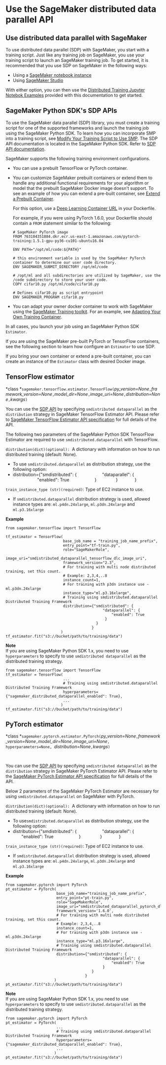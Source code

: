 # Use the SageMaker distributed data parallel API<a name="data-parallel-use-api"></a>

## Use distributed data parallel with SageMaker<a name="data-parallel-use-api-overview"></a>

 To use distributed data parallel \(SDP\) with SageMaker, you start with a training script\. Just like any training job on SageMaker, you use your training script to launch an SageMaker training job\. To get started, it is recommended that you use SDP on SageMaker in the following ways: 
+  Using a [SageMaker notebook instance](https://docs.aws.amazon.com/sagemaker/latest/dg/nbi.html) 
+  Using [SageMaker Studio](https://docs.aws.amazon.com/sagemaker/latest/dg/studio.html) 

 With either option, you can then use the [Distributed Training Jupyter Notebok Examples](distributed-training-notebook-examples.md) provided with this documentation to get started\.  

## SageMaker Python SDK's SDP APIs<a name="data-parallel-use-python-skd-api"></a>

To use the SageMaker data parallel \(SDP\) library, you must create a training script for one of the supported frameworks and launch the training job using the SageMaker Python SDK\. To learn how you can incorporate SMP into a training script, see [Modify Your Training Script to Use SMP](model-parallel-customize-training-script.md)\. The SDP API documentation is located in the SageMaker Python SDK\. Refer to [SDP API documentation](https://sagemaker.readthedocs.io/en/stable/api/training/smd_data_parallel.html)\. 

SageMaker supports the following training environment configurations\.
+ You can use a prebuilt TensorFlow or PyTorch container\.
+ You can customize SageMaker prebuilt containers or extend them to handle any additional functional requirements for your algorithm or model that the prebuilt SageMaker Docker image doesn't support\. To see an example of how you can extend a pre\-built container, see [Extend a Prebuilt Container](https://docs.aws.amazon.com/sagemaker/latest/dg/prebuilt-containers-extend.html)\.

  For this option, use a [Deep Learning Container URL](https://github.com/aws/deep-learning-containers/blob/master/available_images.md) in your Dockerfile\. 

  For example, if you were using PyTorch 1\.6\.0, your Dockerfile should contain a `FROM` statement similar to the following:

  ```
  # SageMaker PyTorch image
  FROM 763104351884.dkr.ecr.us-east-1.amazonaws.com/pytorch-training:1.5.1-gpu-py36-cu101-ubuntu16.04
  
  ENV PATH="/opt/ml/code:${PATH}"
  
  # this environment variable is used by the SageMaker PyTorch container to determine our user code directory.
  ENV SAGEMAKER_SUBMIT_DIRECTORY /opt/ml/code
  
  # /opt/ml and all subdirectories are utilized by SageMaker, use the /code subdirectory to store your user code.
  COPY cifar10.py /opt/ml/code/cifar10.py
  
  # Defines cifar10.py as script entrypoint
  ENV SAGEMAKER_PROGRAM cifar10.py
  ```
+ You can adapt your owner docker container to work with SageMaker using the [SageMaker Training toolkit](https://github.com/aws/sagemaker-training-toolkit)\. For an example, see [Adapting Your Own Training Container](https://docs.aws.amazon.com/sagemaker/latest/dg/adapt-training-container.html)\.

In all cases, you launch your job using an SageMaker Python SDK `Estimator`\. 

If you are using the SageMaker pre\-built PyTorch or TensorFlow containers, see the following section to learn how configure an `Estimator` to use SDP\. 

If you bring your own container or extend a pre\-built container, you can create an instance of the `Estimator` class with desired Docker image\.

## TensorFlow estimator<a name="data-parallel-tensorflow-api"></a>

 *class *`sagemaker.tensorflow.estimator.TensorFlow(`*py\_version=None*`,`*framework\_version=None*`,`*model\_dir=None*`,`*image\_uri=None*`,`*distribution=None*`,`*kwargs*`)` 

 You can use the [SDP API](https://sagemaker.readthedocs.io/en/stable/api/training/smd_data_parallel.html) by specifying `smdistributed dataparallel` as the `distribution` strategy in SageMaker TensorFlow Estimator API\. Please refer to [SageMaker TensorFlow Estimator API specification](https://sagemaker.readthedocs.io/en/stable/frameworks/tensorflow/sagemaker.tensorflow.html#tensorflow-estimator) for full details of the API\. 

 The following two parameters of the SageMaker Python SDK TensorFlow Estimator are required to use `smdistributed.dataparallel` with TensorFlow\. 

 `distribution(dict)(optional):`  A dictionary with information on how to run distributed training \(default: None\)\.  
+  To use `smdistributed.dataparallel` as distribution strategy, use the following option: 
+  distribution=\{"smdistributed": \{                     "dataparallel": \{                             "enabled": True                     \}                \}              \} 

 `train_instance_type (str)(required)`: Type of EC2 instance to use\. 
+  If `smdistributed.dataparallel` distribution strategy is used, allowed instance types are: `ml.p4dn.24xlarge`, `ml.p3dn.24xlarge` and `ml.p3.16xlarge`  

 **Example** 

```
from sagemaker.tensorflow import TensorFlow

tf_estimator = TensorFlow(
                          base_job_name = "training_job_name_prefix",
                          entry_point="tf-train.py",
                          role="SageMakerRole",
                          image_uri="smdistributed_dataparallel_tensorflow_dlc_image_uri",
                          framework_version="2.3",
                          # For training with multi node distributed training, set this count.
                          # Example: 2,3,4,..8
                          instance_count=1,
                          # For training with p3dn instance use - ml.p3dn.24xlarge
                          instance_type="ml.p3.16xlarge",
                          # Training using smdistributed.dataparallel Distributed Training Framework
                          distribution={"smdistributed": {
                                            "dataparallel": {
                                                "enabled": True
                                             }
                                         }
                                       }
                         )
tf_estimator.fit("s3://bucket/path/to/training/data")
```

**Note**  
 If you are using SageMaker Python SDK 1\.x, you need to use `hyperparameters` to specify to use `smdistributed dataparallel` as the distributed training strategy\. 

```
from sagemaker.tensorflow import TensorFlow
tf_estimator = TensorFlow(
                          ...
                          # Training using smdistributed.dataparallel Distributed Training Framework
                          hyperparameters={"sagemaker_distributed_dataparallel_enabled": True},
                          ...
                         )
tf_estimator.fit("s3://bucket/path/to/training/data")
```

## PyTorch estimator<a name="data-parallel-pytorch-api"></a>

 *class *`sagemaker.pytorch.estimator.PyTorch(`*py\_version=None*`,`*framework\_version=None*`,`*model\_dir=None*`,`*image\_uri=None*`, hyperparameters=None, `*distribution=None*`,`*kwargs*`)` 

 ​ 

 You can use the [SDP API](https://sagemaker.readthedocs.io/en/stable/api/training/smd_data_parallel.html) by specifying `smdistributed dataparallel` as the `distribution` strategy in SageMaker PyTorch Estimator API\. Please refer to the [SageMaker PyTorch Estimator API specification](https://sagemaker.readthedocs.io/en/stable/frameworks/pytorch/sagemaker.pytorch.html#pytorch-estimator) for full details of the API\. 

 Below 2 parameters of the SageMaker PyTorch Estimator are necessary for using `smdistributed.dataparallel` on SageMaker with PyTorch\. 

 `distribution(dict)(optional):`  A dictionary with information on how to run distributed training \(default: None\)\.  
+  To use`smdistributed.dataparallel` as distribution strategy, use the following option: 
+  distribution=\{"smdistributed": \{                     "dataparallel": \{                             "enabled": True                     \}                \}              \} 

 `train_instance_type (str)(required)`: Type of EC2 instance to use\. 
+  If `smdistributed.dataparallel` distribution strategy is used, allowed instance types are: `ml.p4dn.24xlarge`, `ml.p3dn.24xlarge` and `ml.p3.16xlarge`  

 **Example** 

```
from sagemaker.pytorch import PyTorch
pt_estimator = PyTorch(
                       base_job_name="training_job_name_prefix",
                       entry_point="pt-train.py",
                       role="SageMakerRole",
                       image_uri="smdistributed_dataparallel_pytorch_dlc_image_uri",
                       framework_version='1.6.0',
                       # For training with multi node distributed training, set this count.
                       # Example: 2,3,4,..8
                       instance_count=1,
                       # For training with p3dn instance use - ml.p3dn.24xlarge
                       instance_type="ml.p3.16xlarge",
                       # Training using smdistributed.dataparallel Distributed Training Framework
                       distribution={"smdistributed": {
                                            "dataparallel": {
                                                "enabled": True
                                            }
                                       }
                                    }
                      )
pt_estimator.fit("s3://bucket/path/to/training/data")                       
```

**Note**  
 If you are using SageMaker Python SDK 1\.x, you need to use `hyperparameters` to specify to use `smdistributed.dataparallel` as the distributed training strategy\. 

```
from sagemaker.pytorch import PyTorch
pt_estimator = PyTorch(
                       ...
                       # Training using smdistributed.dataparallel Distributed Training Framework
                       hyperparameters={"sagemaker_distributed_dataparallel_enabled": True},
                       ...
                      )
pt_estimator.fit("s3://bucket/path/to/training/data")                       
```